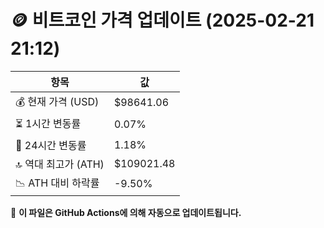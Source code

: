 # 🪙 비트코인 가격 업데이트 (2025-02-21 21:12)

| 항목                | 값 |
|--------------------|----------------|
| 💰 현재 가격 (USD) | $98641.06 |
| ⏳ 1시간 변동률    | 0.07% |
| 📆 24시간 변동률   | 1.18% |
| 🔝 역대 최고가 (ATH) | $109021.48 |
| 📉 ATH 대비 하락률 | -9.50% |

🔄 **이 파일은 GitHub Actions에 의해 자동으로 업데이트됩니다.**
